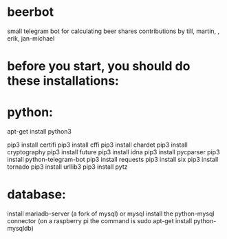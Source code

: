 # beerbot
small telegram bot for calculating beer shares
contributions by till, martin, , erik, jan-michael

# before you start, you should do these installations:

# python:
apt-get install python3

pip3 install certifi
pip3 install cffi
pip3 install chardet
pip3 install cryptography
pip3 install future
pip3 install idna
pip3 install pycparser
pip3 install python-telegram-bot
pip3 install requests
pip3 install six
pip3 install tornado
pip3 install urllib3
pip3 install pytz

# database:
install mariadb-server (a fork of mysql) or mysql
install the python-mysql connector (on a raspberry pi the command is sudo apt-get install python-mysqldb)
